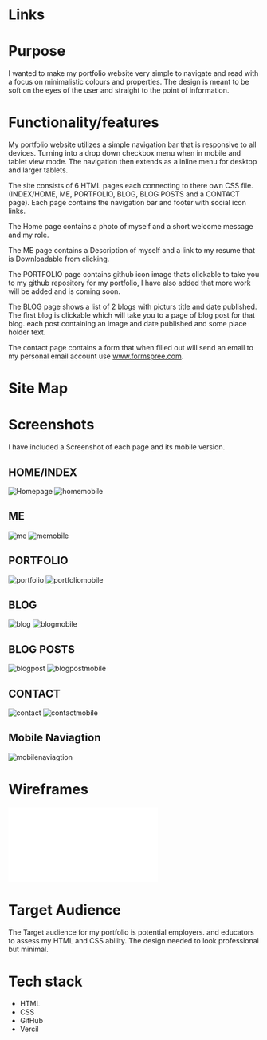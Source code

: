 # Links



# Purpose

I wanted to make my portfolio website very simple to navigate and read with a focus on minimalistic colours and properties.
The design is meant to be soft on the eyes of the user and straight to the point of information. 

# Functionality/features

My portfolio website utilizes a simple navigation bar that is responsive to all devices. Turning into a drop down checkbox menu 
when in mobile and tablet view mode. The navigation then extends as a inline menu for desktop and larger tablets.

The site consists of 6 HTML pages each connecting to there own CSS file. (INDEX/HOME, ME, PORTFOLIO, BLOG, BLOG POSTS and a CONTACT page).
Each page contains the navigation bar and footer with social icon links.

The Home page contains a photo of myself and a short welcome message and my role. 

The ME page contains a Description of myself and a link to my resume that is Downloadable from clicking.

The PORTFOLIO page contains github icon image thats clickable to take you to my github repository for my portfolio, I have also added that more work will be added and is coming soon. 

The BLOG page shows a list of 2 blogs with picturs title and date published. The first blog is clickable which will take you to a page of blog post for that blog. each post containing an
image and date published and some place holder text. 

The contact page contains a form that when filled out will send an email to my personal email account use www.formspree.com.

# Site Map







# Screenshots

I have included a Screenshot of each page and its mobile version.

## HOME/INDEX
![Homepage](docs/home.png)
![homemobile](docs/homemobile.png)

## ME
![me](docs/me.png)
![memobile](docs/memobile.png)

## PORTFOLIO
![portfolio](docs/portfolio.png)
![portfoliomobile](docs/portfoliomobile.png)

## BLOG
![blog](docs/blog.png)
![blogmobile](docs/Blogsmobile.png)

## BLOG POSTS
![blogpost](docs/blogpost.png)
![blogpostmobile](docs/Blogpostmobile.png)

## CONTACT
![contact](docs/contact.png)
![contactmobile](docs/Contactmobile.png)

## Mobile Naviagtion
![mobilenaviagtion](docs/navmobile.png)


# Wireframes

![wireframes](docs/wireframes.pdf)



# Target Audience 

The Target audience for my portfolio is potential employers. and educators to assess my HTML and CSS ability. The design needed to look professional but minimal. 

# Tech stack 

- HTML
- CSS
- GitHub
- Vercil